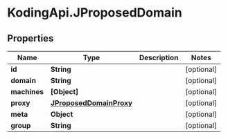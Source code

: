 # KodingApi.JProposedDomain

## Properties
Name | Type | Description | Notes
------------ | ------------- | ------------- | -------------
**id** | **String** |  | [optional] 
**domain** | **String** |  | [optional] 
**machines** | **[Object]** |  | [optional] 
**proxy** | [**JProposedDomainProxy**](JProposedDomainProxy.md) |  | [optional] 
**meta** | **Object** |  | [optional] 
**group** | **String** |  | [optional] 


